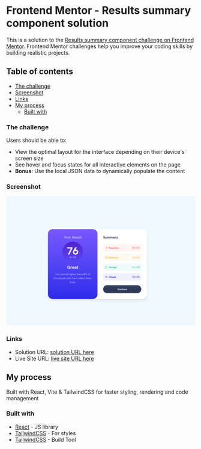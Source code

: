 # Frontend Mentor - Results summary component solution

This is a solution to the [Results summary component challenge on Frontend Mentor](https://www.frontendmentor.io/challenges/results-summary-component-CE_K6s0maV). Frontend Mentor challenges help you improve your coding skills by building realistic projects.

## Table of contents

- [The challenge](#the-challenge)
- [Screenshot](#screenshot)
- [Links](#links)
- [My process](#my-process)
  - [Built with](#built-with)

### The challenge

Users should be able to:

- View the optimal layout for the interface depending on their device's screen size
- See hover and focus states for all interactive elements on the page
- **Bonus**: Use the local JSON data to dynamically populate the content

### Screenshot

![](./src/assets/images/summary-card.png)

### Links

- Solution URL: [solution URL here](https://github.com/DennyDoesFrontend/result-summary-card)
- Live Site URL: [live site URL here](https://result-summary-card-inky.vercel.app/)

## My process

Built with React, Vite & TailwindCSS for faster styling, rendering and code management

### Built with

- [React](https://reactjs.org/) - JS library
- [TailwindCSS](https://tailwindcss.com) - For styles
- [TailwindCSS](https://vite.dev/) - Build Tool
